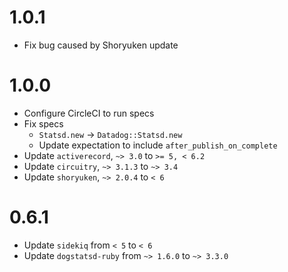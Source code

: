# 1.0.1
- Fix bug caused by Shoryuken update

# 1.0.0
- Configure CircleCI to run specs
- Fix specs
  - `Statsd.new` -> `Datadog::Statsd.new`
  - Update expectation to include `after_publish_on_complete`
- Update `activerecord`, `~> 3.0` to `>= 5, < 6.2`
- Update `circuitry`, `~> 3.1.3` to `~> 3.4`
- Update `shoryuken`, `~> 2.0.4` to `< 6`

# 0.6.1
- Update `sidekiq` from `< 5` to `< 6`
- Update `dogstatsd-ruby` from `~> 1.6.0` to `~> 3.3.0`
